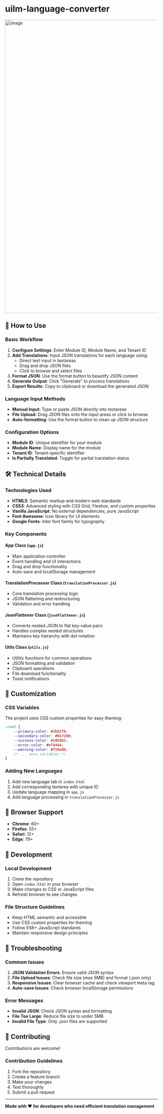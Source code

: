 # uilm-language-converter

<img width="1540" height="968" alt="image" src="https://github.com/user-attachments/assets/fab1e5ce-be8f-4342-9288-07af9457850d" />

## 📖 How to Use

### Basic Workflow
1. **Configure Settings**: Enter Module ID, Module Name, and Tenant ID
2. **Add Translations**: Input JSON translations for each language using:
   - Direct text input in textareas
   - Drag and drop JSON files
   - Click to browse and select files
3. **Format JSON**: Use the format button to beautify JSON content
4. **Generate Output**: Click "Generate" to process translations
5. **Export Results**: Copy to clipboard or download the generated JSON

### Language Input Methods
- **Manual Input**: Type or paste JSON directly into textareas
- **File Upload**: Drag JSON files onto the input areas or click to browse
- **Auto-formatting**: Use the format button to clean up JSON structure

### Configuration Options
- **Module ID**: Unique identifier for your module
- **Module Name**: Display name for the module
- **Tenant ID**: Tenant-specific identifier
- **Is Partially Translated**: Toggle for partial translation status

## 🛠️ Technical Details

### Technologies Used
- **HTML5**: Semantic markup and modern web standards
- **CSS3**: Advanced styling with CSS Grid, Flexbox, and custom properties
- **Vanilla JavaScript**: No external dependencies, pure JavaScript
- **Font Awesome**: Icon library for UI elements
- **Google Fonts**: Inter font family for typography

### Key Components

#### App Class (`app.js`)
- Main application controller
- Event handling and UI interactions
- Drag and drop functionality
- Auto-save and localStorage management

#### TranslationProcessor Class (`translationProcessor.js`)
- Core translation processing logic
- JSON flattening and restructuring
- Validation and error handling

#### JsonFlattener Class (`jsonFlattener.js`)
- Converts nested JSON to flat key-value pairs
- Handles complex nested structures
- Maintains key hierarchy with dot notation

#### Utils Class (`utils.js`)
- Utility functions for common operations
- JSON formatting and validation
- Clipboard operations
- File download functionality
- Toast notifications

## 🎨 Customization

### CSS Variables
The project uses CSS custom properties for easy theming:

```css
:root {
    --primary-color: #3b82f6;
    --secondary-color: #6b7280;
    --success-color: #10b981;
    --error-color: #ef4444;
    --warning-color: #f59e0b;
    /* ... more variables */
}
```

### Adding New Languages
1. Add new language tab in `index.html`
2. Add corresponding textarea with unique ID
3. Update language mapping in `app.js`
4. Add language processing in `translationProcessor.js`

## 📱 Browser Support

- **Chrome**: 60+
- **Firefox**: 55+
- **Safari**: 12+
- **Edge**: 79+

## 🔧 Development

### Local Development
1. Clone the repository
2. Open `index.html` in your browser
3. Make changes to CSS or JavaScript files
4. Refresh browser to see changes

### File Structure Guidelines
- Keep HTML semantic and accessible
- Use CSS custom properties for theming
- Follow ES6+ JavaScript standards
- Maintain responsive design principles

## 🐛 Troubleshooting

### Common Issues
1. **JSON Validation Errors**: Ensure valid JSON syntax
2. **File Upload Issues**: Check file size (max 5MB) and format (.json only)
3. **Responsive Issues**: Clear browser cache and check viewport meta tag
4. **Auto-save Issues**: Check browser localStorage permissions

### Error Messages
- **Invalid JSON**: Check JSON syntax and formatting
- **File Too Large**: Reduce file size to under 5MB
- **Invalid File Type**: Only .json files are supported



## 🤝 Contributing

Contributions are welcome! 

### Contribution Guidelines
1. Fork the repository
2. Create a feature branch
3. Make your changes
4. Test thoroughly
5. Submit a pull request


---

**Made with ❤️ for developers who need efficient translation management**
